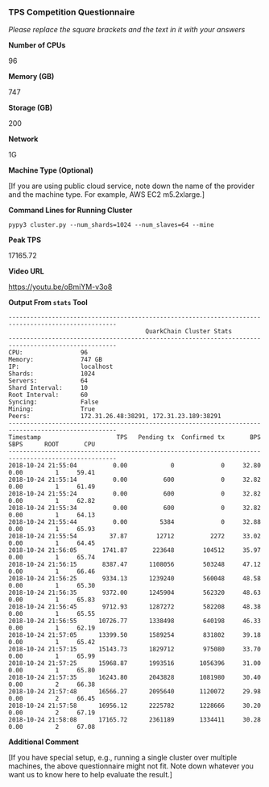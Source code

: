 ### TPS Competition Questionnaire

*Please replace the square brackets and the text in it with your answers*

**Number of CPUs**

96

**Memory (GB)**

747

**Storage (GB)**

200

**Network**

1G

**Machine Type (Optional)**

[If you are using public cloud service, note down the name of the provider and the machine type. For example, AWS EC2 m5.2xlarge.]

**Command Lines for Running Cluster**
```
pypy3 cluster.py --num_shards=1024 --num_slaves=64 --mine
```

**Peak TPS**

17165.72

**Video URL**

https://youtu.be/oBmiYM-v3o8

**Output From `stats` Tool**
```
----------------------------------------------------------------------------------------------------
                                      QuarkChain Cluster Stats
----------------------------------------------------------------------------------------------------
CPU:                96
Memory:             747 GB
IP:                 localhost
Shards:             1024
Servers:            64
Shard Interval:     10
Root Interval:      60
Syncing:            False
Mining:             True
Peers:              172.31.26.48:38291, 172.31.23.189:38291
----------------------------------------------------------------------------------------------------
Timestamp                     TPS   Pending tx  Confirmed tx       BPS      SBPS      ROOT       CPU
----------------------------------------------------------------------------------------------------
2018-10-24 21:55:04          0.00            0             0     32.80      0.00         1     59.41
2018-10-24 21:55:14          0.00          600             0     32.82      0.00         1     61.49
2018-10-24 21:55:24          0.00          600             0     32.82      0.00         1     62.82
2018-10-24 21:55:34          0.00          600             0     32.82      0.00         1     64.13
2018-10-24 21:55:44          0.00         5384             0     32.88      0.00         1     65.93
2018-10-24 21:55:54         37.87        12712          2272     33.02      0.00         1     64.45
2018-10-24 21:56:05       1741.87       223648        104512     35.97      0.00         1     65.74
2018-10-24 21:56:15       8387.47      1108056        503248     47.12      0.00         1     66.46
2018-10-24 21:56:25       9334.13      1239240        560048     48.58      0.00         1     65.30
2018-10-24 21:56:35       9372.00      1245904        562320     48.63      0.00         1     65.83
2018-10-24 21:56:45       9712.93      1287272        582208     48.38      0.00         1     65.55
2018-10-24 21:56:55      10726.77      1338498        640198     46.33      0.00         1     62.19
2018-10-24 21:57:05      13399.50      1589254        831802     39.18      0.00         1     65.42
2018-10-24 21:57:15      15143.73      1829712        975080     33.70      0.00         1     65.99
2018-10-24 21:57:25      15968.87      1993516       1056396     31.00      0.00         1     65.80
2018-10-24 21:57:35      16243.80      2043828       1081980     30.40      0.00         2     66.38
2018-10-24 21:57:48      16566.27      2095640       1120072     29.98      0.00         2     66.45
2018-10-24 21:57:58      16956.12      2225782       1228666     30.20      0.00         2     67.19
2018-10-24 21:58:08      17165.72      2361189       1334411     30.28      0.00         2     67.08
```

**Additional Comment**

[If you have special setup, e.g., running a single cluster over multiple machines, the above questionnaire might not fit. Note down
whatever you want us to know here to help evaluate the result.]
